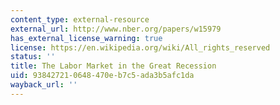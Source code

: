 ```yaml
---
content_type: external-resource
external_url: http://www.nber.org/papers/w15979
has_external_license_warning: true
license: https://en.wikipedia.org/wiki/All_rights_reserved
status: ''
title: The Labor Market in the Great Recession
uid: 93842721-0648-470e-b7c5-ada3b5afc1da
wayback_url: ''
---
```


